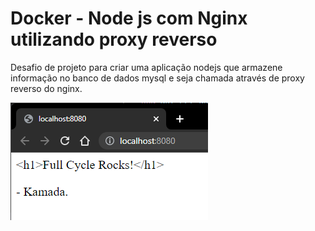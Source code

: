 # Docker - Node js com Nginx utilizando proxy reverso

Desafio de projeto para criar uma aplicação nodejs que armazene informação no banco de dados mysql e seja chamada através de proxy reverso do nginx.

![alt text](https://github.com/RafaelKamada/docker-nginx-node-reverse-proxy/blob/main/blob/funcionamento.png)
